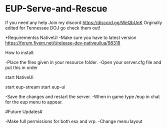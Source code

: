 # EUP-Serve-and-Rescue

If you need any help Join my discord https://discord.gg/WeQbUnK
Orginally edited for Tennessee DOJ go check them out!

*Requirementss
NativeUI -Make sure you have to latest version
https://forum.fivem.net/t/release-dev-nativeuilua/98318

How to install:

-Place the files given in your resource folder.
-Open your server.cfg file and put this in order

start NativeUI

start eup-stream
start eup-ui

-Save the changes and restart the server. 
-When in game type /eup in chat for the eup menu to appear.

#Future Updates#

-Make full permissions for both esx and vrp.
-Change menu layout
